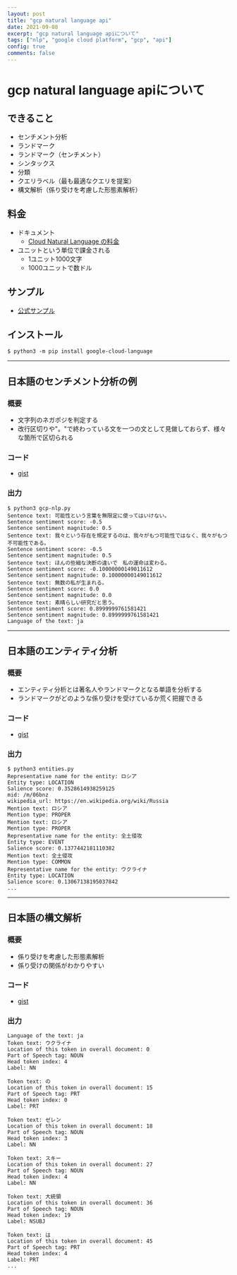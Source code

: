 ```yaml
---
layout: post
title: "gcp natural language api"
date: 2021-09-08
excerpt: "gcp natural language apiについて"
tags: ["nlp", "google cloud platform", "gcp", "api"]
config: true
comments: false
---
```


# gcp natural language apiについて

## できること
 - センチメント分析
 - ランドマーク
 - ランドマーク（センチメント）
 - シンタックス
 - 分類
 - クエリラベル（最も最適なクエリを提案）
 - 構文解析（係り受けを考慮した形態素解析）

## 料金
 - ドキュメント
   - [Cloud Natural Language の料金](https://cloud.google.com/natural-language/pricing?hl=ja)
 - ユニットという単位で課金される
   - 1ユニット1000文字
   - 1000ユニットで数ドル

## サンプル
 - [公式サンプル](https://cloud.google.com/natural-language/docs/samples)

## インストール

```console
$ python3 -m pip install google-cloud-language
```

---

## 日本語のセンチメント分析の例

### 概要
 - 文字列のネガポジを判定する
 - 改行区切りや"。"で終わっている文を一つの文として見做しておらず、様々な箇所で区切られる

### コード
 - [gist](https://gist.github.com/GINK03/2a22e4432ac8d489997f86a0970e603e)

### 出力

```console
$ python3 gcp-nlp.py
Sentence text: 可能性という言葉を無限定に使ってはいけない。
Sentence sentiment score: -0.5
Sentence sentiment magnitude: 0.5
Sentence text: 我々という存在を規定するのは、我々がもつ可能性ではなく、我々がもつ不可能性である。
Sentence sentiment score: -0.5
Sentence sentiment magnitude: 0.5
Sentence text: ほんの些細な決断の違いで　私の運命は変わる。
Sentence sentiment score: -0.10000000149011612
Sentence sentiment magnitude: 0.10000000149011612
Sentence text: 無数の私が生まれる。
Sentence sentiment score: 0.0
Sentence sentiment magnitude: 0.0
Sentence text: 素晴らしい研究だと思う。
Sentence sentiment score: 0.8999999761581421
Sentence sentiment magnitude: 0.8999999761581421
Language of the text: ja
```

---

## 日本語のエンティティ分析

### 概要
 - エンティティ分析とは著名人やランドマークとなる単語を分析する
 - ランドマークがどのような係り受けを受けているか荒く把握できる

### コード
 - [gist](https://gist.github.com/GINK03/2a22e4432ac8d489997f86a0970e603e#file-gcp-nlp-api-jp-py)

### 出力

```console
$ python3 entities.py
Representative name for the entity: ロシア
Entity type: LOCATION
Salience score: 0.3528614938259125
mid: /m/06bnz
wikipedia_url: https://en.wikipedia.org/wiki/Russia
Mention text: ロシア
Mention type: PROPER
Mention text: ロシア
Mention type: PROPER
Representative name for the entity: 全土侵攻
Entity type: EVENT
Salience score: 0.1377442181110382
Mention text: 全土侵攻
Mention type: COMMON
Representative name for the entity: ウクライナ
Entity type: LOCATION
Salience score: 0.13067138195037842
...
```

---

## 日本語の構文解析

### 概要
 - 係り受けを考慮した形態素解析
 - 係り受けの関係がわかりやすい

### コード
 - [gist](https://gist.github.com/GINK03/2a22e4432ac8d489997f86a0970e603e#file-gcp-nlp-api-jp-koubun-py)

### 出力

```console
Language of the text: ja
Token text: ウクライナ
Location of this token in overall document: 0
Part of Speech tag: NOUN
Head token index: 4
Label: NN

Token text: の
Location of this token in overall document: 15
Part of Speech tag: PRT
Head token index: 0
Label: PRT

Token text: ゼレン
Location of this token in overall document: 18
Part of Speech tag: NOUN
Head token index: 3
Label: NN

Token text: スキー
Location of this token in overall document: 27
Part of Speech tag: NOUN
Head token index: 4
Label: NN

Token text: 大統領
Location of this token in overall document: 36
Part of Speech tag: NOUN
Head token index: 19
Label: NSUBJ

Token text: は
Location of this token in overall document: 45
Part of Speech tag: PRT
Head token index: 4
Label: PRT
...
```

